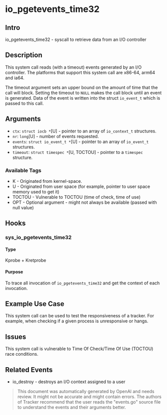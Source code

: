 
# io_pgetevents_time32

## Intro
io_pgetevents_time32 - syscall to retrieve data from an I/O controller

## Description
This system call reads (with a timeout) events generated by an I/O
controller. The platforms that support this system call are x86-64, 
arm64 and ia64. 

The timeout argument sets an upper bound on the amount of time
that the call will block. Setting the timeout to `NULL` makes the
call block until an event is generated. Data of the event is written 
into the struct `io_event_t` which is passed to this call.

## Arguments
* `ctx`: `struct iocb *`[U] - pointer to an array of  `io_context_t` structures. 
* `nr`: `long`[U] - number of events requested.
* `events`: `struct io_event_t *`[U] - pointer to an array of `io_event_t` structures.
* `timeout`: `struct timespec *`[U, TOCTOU] - pointer to a `timespec` structure.
  
### Available Tags
* K - Originated from kernel-space.
* U - Originated from user space (for example, pointer to user space memory used to get it)
* TOCTOU - Vulnerable to TOCTOU (time of check, time of use)
* OPT - Optional argument - might not always be available (passed with null value)

## Hooks
### sys_io_pgetevents_time32
#### Type
Kprobe + Kretprobe
#### Purpose
To trace all invocation of `io_pgetevents_time32` and get the context of each invocation.

## Example Use Case
This system call can be used to test the responsiveness of a tracker. For example, when checking if a given process is unresponsive or hangs.

## Issues
This system call is vulnerable to Time Of Check/Time Of Use (TOCTOU) race conditions. 

## Related Events
* io_destroy - destroys an I/O context assigned to a user

> This document was automatically generated by OpenAI and needs review. It might
> not be accurate and might contain errors. The authors of Tracker recommend that
> the user reads the "events.go" source file to understand the events and their
> arguments better.
